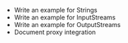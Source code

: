 - Write an example for Strings
- Write an example for InputStreams
- Write an example for OutputStreams
- Document proxy integration